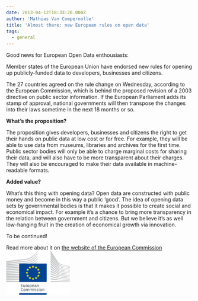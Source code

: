 ```yaml
---
date: 2013-04-12T18:33:20.000Z
author: 'Mathias Van Compernolle'
title: 'Almost there: new European rules on open data'
tags:
  - general
---
```


Good news for European Open Data enthousiasts:

Member states of the European Union have endorsed new rules for opening up publicly-funded data to developers, businesses and citizens.

The 27 countries agreed on the rule change on Wednesday, according to the European Commission, which is behind the proposed revision of a 2003 directive on public sector information. If the European Parliament adds its stamp of approval, national governments will then transpose the changes into their laws sometime in the next 18 months or so.

**What’s the proposition?**

The proposition gives developers, businesses and citizens the right to get their hands on public data at low cost or for free. For example, they will be able to use data from museums, libraries and archives for the first time. Public sector bodies will only be able to charge marginal costs for sharing their data, and will also have to be more transparent about their charges. They will also be encouraged to make their data available in machine-readable formats.

**Added value?**

What’s this thing with opening data? Open data are constructed with public money and become in this way a public ‘good’. The idea of opening data sets by governmental bodies is that it makes it possible to create social and economical impact. For example it’s a chance to bring more transparency in the relation between government and citizens. But we believe it’s as well low-hanging fruit in the creation of economical growth via innovation.

To be continued!

Read more about it on [the website of the European Commission](https://ec.europa.eu/digital-agenda/en/public-sector-information-raw-data-new-services-and-products 'EC') [![logo_ec](logo_ec.gif)](https://ec.europa.eu/digital-agenda/en/public-sector-information-raw-data-new-services-and-products)
